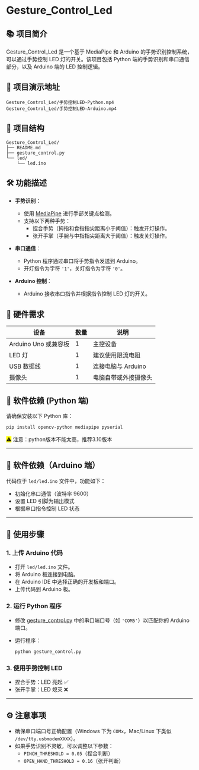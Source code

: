 # Gesture_Control_Led

## 📚 项目简介

Gesture_Control_Led 是一个基于 MediaPipe 和 Arduino 的手势识别控制系统，可以通过手势控制 LED 灯的开关。该项目包括 Python 端的手势识别和串口通信部分，以及 Arduino 端的 LED 控制逻辑。

## 📸 项目演示地址

```
Gesture_Control_Led/手势控制LED-Python.mp4
Gesture_Control_Led/手势控制LED-Arduino.mp4
```

## 🧩 项目结构

```
Gesture_Control_Led/
├── README.md
├── gesture_control.py
└── led/
    └── led.ino
```

## 🛠️ 功能描述

- **手势识别**：
  
  - 使用 [MediaPipe](https://github.com/google/mediapipe) 进行手部关键点检测。
  - 支持以下两种手势：
    - 捏合手势（拇指和食指指尖距离小于阈值）：触发开灯操作。
    - 张开手掌（手腕与中指指尖距离大于阈值）：触发关灯操作。

- **串口通信**：
  
  - Python 程序通过串口将手势指令发送到 Arduino。
  - 开灯指令为字符 `'1'`，关灯指令为字符 `'0'`。

- **Arduino 控制**：
  
  - Arduino 接收串口指令并根据指令控制 LED 灯的开关。



## 🔧 硬件需求

| 设备               | 数量  | 说明            |
| ---------------- | --- | ------------- |
| Arduino Uno 或兼容板 | 1   | 主控设备          |
| LED 灯            | 1   | 建议使用限流电阻      |
| USB 数据线          | 1   | 连接电脑与 Arduino |
| 摄像头              | 1   | 电脑自带或外接摄像头    |

## 

## 🐍 软件依赖 (Python 端)

请确保安装以下 Python 库：

```bash
pip install opencv-python mediapipe pyserial
```

<mark>⚠</mark> 注意：python版本不能太高，推荐3.10版本

---

## 📄 软件依赖（Arduino 端）

代码位于 `led/led.ino` 文件中，功能如下：

- 初始化串口通信（波特率 9600）
- 设置 LED 引脚为输出模式
- 根据串口指令控制 LED 状态

---

## 🚀 使用步骤

### 1. 上传 Arduino 代码

- 打开 `led/led.ino` 文件。
- 将 Arduino 板连接到电脑。
- 在 Arduino IDE 中选择正确的开发板和端口。
- 上传代码到 Arduino 板。

### 2. 运行 Python 程序

- 修改 [gesture_control.py](file://d:\MyProject\Ideas\Gesture_Control_Led\gesture_control.py) 中的串口端口号（如 `'COM5'`）以匹配你的 Arduino 端口。

- 运行程序：
  
  ```bash
  python gesture_control.py
  ```

### 3. 使用手势控制 LED

- 捏合手势：LED 亮起 ✅
- 张开手掌：LED 熄灭 ❌

---

## ⚙️ 注意事项

- 确保串口端口号正确配置（Windows 下为 `COMx`，Mac/Linux 下类似 `/dev/tty.usbmodemXXXX`）。
- 如果手势识别不灵敏，可以调整以下参数：
  - `PINCH_THRESHOLD = 0.05`（捏合判断）
  - `OPEN_HAND_THRESHOLD = 0.16`（张开判断）
